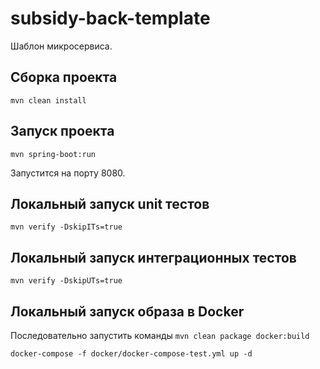 # subsidy-back-template

Шаблон микросервиса.

## Сборка проекта

`mvn clean install`

## Запуск проекта

`mvn spring-boot:run`

Запустится на порту 8080.

## Локальный запуск unit тестов

`mvn verify -DskipITs=true`

## Локальный запуск интеграционных тестов

`mvn verify -DskipUTs=true`

## Локальный запуск образа в Docker
Последовательно запустить команды
`mvn clean package docker:build`

`docker-compose -f docker/docker-compose-test.yml up -d`

